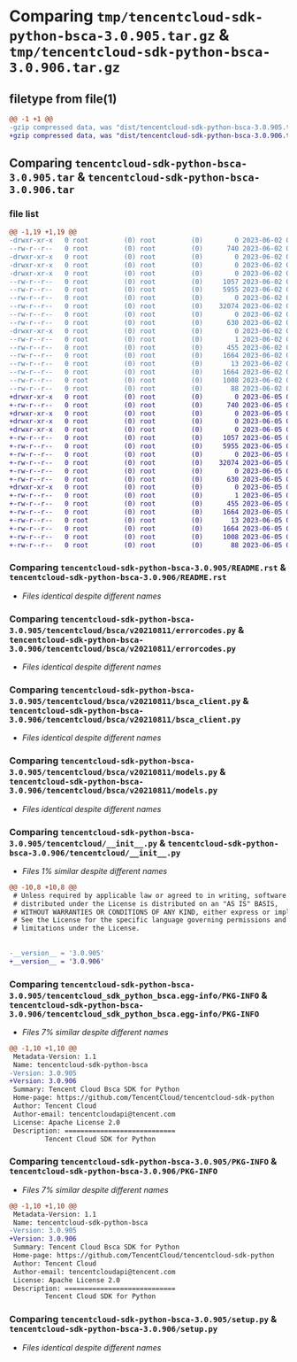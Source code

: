 # Comparing `tmp/tencentcloud-sdk-python-bsca-3.0.905.tar.gz` & `tmp/tencentcloud-sdk-python-bsca-3.0.906.tar.gz`

## filetype from file(1)

```diff
@@ -1 +1 @@
-gzip compressed data, was "dist/tencentcloud-sdk-python-bsca-3.0.905.tar", last modified: Fri Jun  2 00:21:46 2023, max compression
+gzip compressed data, was "dist/tencentcloud-sdk-python-bsca-3.0.906.tar", last modified: Mon Jun  5 00:28:15 2023, max compression
```

## Comparing `tencentcloud-sdk-python-bsca-3.0.905.tar` & `tencentcloud-sdk-python-bsca-3.0.906.tar`

### file list

```diff
@@ -1,19 +1,19 @@
-drwxr-xr-x   0 root         (0) root         (0)        0 2023-06-02 00:21:46.000000 tencentcloud-sdk-python-bsca-3.0.905/
--rw-r--r--   0 root         (0) root         (0)      740 2023-06-02 00:21:45.000000 tencentcloud-sdk-python-bsca-3.0.905/README.rst
-drwxr-xr-x   0 root         (0) root         (0)        0 2023-06-02 00:21:46.000000 tencentcloud-sdk-python-bsca-3.0.905/tencentcloud/
-drwxr-xr-x   0 root         (0) root         (0)        0 2023-06-02 00:21:46.000000 tencentcloud-sdk-python-bsca-3.0.905/tencentcloud/bsca/
-drwxr-xr-x   0 root         (0) root         (0)        0 2023-06-02 00:21:46.000000 tencentcloud-sdk-python-bsca-3.0.905/tencentcloud/bsca/v20210811/
--rw-r--r--   0 root         (0) root         (0)     1057 2023-06-02 00:21:46.000000 tencentcloud-sdk-python-bsca-3.0.905/tencentcloud/bsca/v20210811/errorcodes.py
--rw-r--r--   0 root         (0) root         (0)     5955 2023-06-02 00:21:46.000000 tencentcloud-sdk-python-bsca-3.0.905/tencentcloud/bsca/v20210811/bsca_client.py
--rw-r--r--   0 root         (0) root         (0)        0 2023-06-02 00:21:46.000000 tencentcloud-sdk-python-bsca-3.0.905/tencentcloud/bsca/v20210811/__init__.py
--rw-r--r--   0 root         (0) root         (0)    32074 2023-06-02 00:21:46.000000 tencentcloud-sdk-python-bsca-3.0.905/tencentcloud/bsca/v20210811/models.py
--rw-r--r--   0 root         (0) root         (0)        0 2023-06-02 00:21:46.000000 tencentcloud-sdk-python-bsca-3.0.905/tencentcloud/bsca/__init__.py
--rw-r--r--   0 root         (0) root         (0)      630 2023-06-02 00:21:45.000000 tencentcloud-sdk-python-bsca-3.0.905/tencentcloud/__init__.py
-drwxr-xr-x   0 root         (0) root         (0)        0 2023-06-02 00:21:46.000000 tencentcloud-sdk-python-bsca-3.0.905/tencentcloud_sdk_python_bsca.egg-info/
--rw-r--r--   0 root         (0) root         (0)        1 2023-06-02 00:21:46.000000 tencentcloud-sdk-python-bsca-3.0.905/tencentcloud_sdk_python_bsca.egg-info/dependency_links.txt
--rw-r--r--   0 root         (0) root         (0)      455 2023-06-02 00:21:46.000000 tencentcloud-sdk-python-bsca-3.0.905/tencentcloud_sdk_python_bsca.egg-info/SOURCES.txt
--rw-r--r--   0 root         (0) root         (0)     1664 2023-06-02 00:21:46.000000 tencentcloud-sdk-python-bsca-3.0.905/tencentcloud_sdk_python_bsca.egg-info/PKG-INFO
--rw-r--r--   0 root         (0) root         (0)       13 2023-06-02 00:21:46.000000 tencentcloud-sdk-python-bsca-3.0.905/tencentcloud_sdk_python_bsca.egg-info/top_level.txt
--rw-r--r--   0 root         (0) root         (0)     1664 2023-06-02 00:21:46.000000 tencentcloud-sdk-python-bsca-3.0.905/PKG-INFO
--rw-r--r--   0 root         (0) root         (0)     1008 2023-06-02 00:21:45.000000 tencentcloud-sdk-python-bsca-3.0.905/setup.py
--rw-r--r--   0 root         (0) root         (0)       88 2023-06-02 00:21:46.000000 tencentcloud-sdk-python-bsca-3.0.905/setup.cfg
+drwxr-xr-x   0 root         (0) root         (0)        0 2023-06-05 00:28:15.000000 tencentcloud-sdk-python-bsca-3.0.906/
+-rw-r--r--   0 root         (0) root         (0)      740 2023-06-05 00:28:14.000000 tencentcloud-sdk-python-bsca-3.0.906/README.rst
+drwxr-xr-x   0 root         (0) root         (0)        0 2023-06-05 00:28:15.000000 tencentcloud-sdk-python-bsca-3.0.906/tencentcloud/
+drwxr-xr-x   0 root         (0) root         (0)        0 2023-06-05 00:28:15.000000 tencentcloud-sdk-python-bsca-3.0.906/tencentcloud/bsca/
+drwxr-xr-x   0 root         (0) root         (0)        0 2023-06-05 00:28:15.000000 tencentcloud-sdk-python-bsca-3.0.906/tencentcloud/bsca/v20210811/
+-rw-r--r--   0 root         (0) root         (0)     1057 2023-06-05 00:28:14.000000 tencentcloud-sdk-python-bsca-3.0.906/tencentcloud/bsca/v20210811/errorcodes.py
+-rw-r--r--   0 root         (0) root         (0)     5955 2023-06-05 00:28:14.000000 tencentcloud-sdk-python-bsca-3.0.906/tencentcloud/bsca/v20210811/bsca_client.py
+-rw-r--r--   0 root         (0) root         (0)        0 2023-06-05 00:28:14.000000 tencentcloud-sdk-python-bsca-3.0.906/tencentcloud/bsca/v20210811/__init__.py
+-rw-r--r--   0 root         (0) root         (0)    32074 2023-06-05 00:28:14.000000 tencentcloud-sdk-python-bsca-3.0.906/tencentcloud/bsca/v20210811/models.py
+-rw-r--r--   0 root         (0) root         (0)        0 2023-06-05 00:28:14.000000 tencentcloud-sdk-python-bsca-3.0.906/tencentcloud/bsca/__init__.py
+-rw-r--r--   0 root         (0) root         (0)      630 2023-06-05 00:28:14.000000 tencentcloud-sdk-python-bsca-3.0.906/tencentcloud/__init__.py
+drwxr-xr-x   0 root         (0) root         (0)        0 2023-06-05 00:28:15.000000 tencentcloud-sdk-python-bsca-3.0.906/tencentcloud_sdk_python_bsca.egg-info/
+-rw-r--r--   0 root         (0) root         (0)        1 2023-06-05 00:28:15.000000 tencentcloud-sdk-python-bsca-3.0.906/tencentcloud_sdk_python_bsca.egg-info/dependency_links.txt
+-rw-r--r--   0 root         (0) root         (0)      455 2023-06-05 00:28:15.000000 tencentcloud-sdk-python-bsca-3.0.906/tencentcloud_sdk_python_bsca.egg-info/SOURCES.txt
+-rw-r--r--   0 root         (0) root         (0)     1664 2023-06-05 00:28:15.000000 tencentcloud-sdk-python-bsca-3.0.906/tencentcloud_sdk_python_bsca.egg-info/PKG-INFO
+-rw-r--r--   0 root         (0) root         (0)       13 2023-06-05 00:28:15.000000 tencentcloud-sdk-python-bsca-3.0.906/tencentcloud_sdk_python_bsca.egg-info/top_level.txt
+-rw-r--r--   0 root         (0) root         (0)     1664 2023-06-05 00:28:15.000000 tencentcloud-sdk-python-bsca-3.0.906/PKG-INFO
+-rw-r--r--   0 root         (0) root         (0)     1008 2023-06-05 00:28:14.000000 tencentcloud-sdk-python-bsca-3.0.906/setup.py
+-rw-r--r--   0 root         (0) root         (0)       88 2023-06-05 00:28:15.000000 tencentcloud-sdk-python-bsca-3.0.906/setup.cfg
```

### Comparing `tencentcloud-sdk-python-bsca-3.0.905/README.rst` & `tencentcloud-sdk-python-bsca-3.0.906/README.rst`

 * *Files identical despite different names*

### Comparing `tencentcloud-sdk-python-bsca-3.0.905/tencentcloud/bsca/v20210811/errorcodes.py` & `tencentcloud-sdk-python-bsca-3.0.906/tencentcloud/bsca/v20210811/errorcodes.py`

 * *Files identical despite different names*

### Comparing `tencentcloud-sdk-python-bsca-3.0.905/tencentcloud/bsca/v20210811/bsca_client.py` & `tencentcloud-sdk-python-bsca-3.0.906/tencentcloud/bsca/v20210811/bsca_client.py`

 * *Files identical despite different names*

### Comparing `tencentcloud-sdk-python-bsca-3.0.905/tencentcloud/bsca/v20210811/models.py` & `tencentcloud-sdk-python-bsca-3.0.906/tencentcloud/bsca/v20210811/models.py`

 * *Files identical despite different names*

### Comparing `tencentcloud-sdk-python-bsca-3.0.905/tencentcloud/__init__.py` & `tencentcloud-sdk-python-bsca-3.0.906/tencentcloud/__init__.py`

 * *Files 1% similar despite different names*

```diff
@@ -10,8 +10,8 @@
 # Unless required by applicable law or agreed to in writing, software
 # distributed under the License is distributed on an "AS IS" BASIS,
 # WITHOUT WARRANTIES OR CONDITIONS OF ANY KIND, either express or implied.
 # See the License for the specific language governing permissions and
 # limitations under the License.
 
 
-__version__ = '3.0.905'
+__version__ = '3.0.906'
```

### Comparing `tencentcloud-sdk-python-bsca-3.0.905/tencentcloud_sdk_python_bsca.egg-info/PKG-INFO` & `tencentcloud-sdk-python-bsca-3.0.906/tencentcloud_sdk_python_bsca.egg-info/PKG-INFO`

 * *Files 7% similar despite different names*

```diff
@@ -1,10 +1,10 @@
 Metadata-Version: 1.1
 Name: tencentcloud-sdk-python-bsca
-Version: 3.0.905
+Version: 3.0.906
 Summary: Tencent Cloud Bsca SDK for Python
 Home-page: https://github.com/TencentCloud/tencentcloud-sdk-python
 Author: Tencent Cloud
 Author-email: tencentcloudapi@tencent.com
 License: Apache License 2.0
 Description: ============================
         Tencent Cloud SDK for Python
```

### Comparing `tencentcloud-sdk-python-bsca-3.0.905/PKG-INFO` & `tencentcloud-sdk-python-bsca-3.0.906/PKG-INFO`

 * *Files 7% similar despite different names*

```diff
@@ -1,10 +1,10 @@
 Metadata-Version: 1.1
 Name: tencentcloud-sdk-python-bsca
-Version: 3.0.905
+Version: 3.0.906
 Summary: Tencent Cloud Bsca SDK for Python
 Home-page: https://github.com/TencentCloud/tencentcloud-sdk-python
 Author: Tencent Cloud
 Author-email: tencentcloudapi@tencent.com
 License: Apache License 2.0
 Description: ============================
         Tencent Cloud SDK for Python
```

### Comparing `tencentcloud-sdk-python-bsca-3.0.905/setup.py` & `tencentcloud-sdk-python-bsca-3.0.906/setup.py`

 * *Files identical despite different names*

